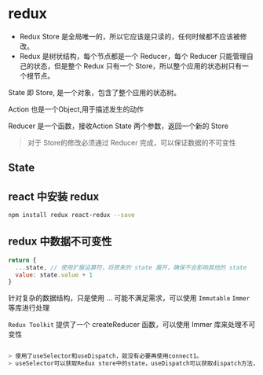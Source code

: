 # redux

+ Redux Store 是全局唯一的，所以它应该是只读的，任何时候都不应该被修改。
+ Redux 是树状结构，每个节点都是一个 Reducer，每个 Reducer 只能管理自己的状态，但是整个 Redux 只有一个 Store，所以整个应用的状态树只有一个根节点。

State 即 Store, 是一个对象，包含了整个应用的状态树。

Action 也是一个Object,用于描述发生的动作

Reducer 是一个函数，接收Action State 两个参数，返回一个新的 Store

> 对于 Store的修改必须通过 Reducer 完成，可以保证数据的不可变性

## State



## react 中安装 redux

```bash
npm install redux react-redux --save
```

## redux 中数据不可变性

```js
return {
  ...state, // 使用扩展运算符，将原来的 state 展开，确保不会影响其他的 state
  value: state.value + 1
}
```

针对复杂的数据结构，只是使用 ... 可能不满足需求，可以使用 `Immutable` `Immer` 等库进行处理

`Redux Toolkit` 提供了一个 createReducer 函数，可以使用 Immer 库来处理不可变性

```js

> 使用了useSelector和useDispatch，就没有必要再使用connect1。
> useSelector可以获取Redux store中的state，useDispatch可以获取dispatch方法，因此，使用这两个Hook就可以实现connect的功能，没有必要再使用connect1。
